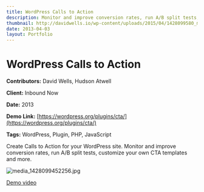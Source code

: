 ```yaml
---
title: WordPress Calls to Action
description: Monitor and improve conversion rates, run A/B split tests, & customize your own CTA templates in WordPress
thumbnail: http://davidwells.io/wp-content/uploads/2015/04/1428099580_media_1428099452256.jpg
date: 2013-04-03
layout: Portfolio
---
```


# WordPress Calls to Action

**Contributors:** David Wells, Hudson Atwell

**Client:** Inbound Now

**Date:** 2013

**Demo Link:** [https://wordpress.org/plugins/cta/](https://wordpress.org/plugins/cta/)

**Tags:** WordPress, Plugin, PHP, JavaScript

Create Calls to Action for your WordPress site. Monitor and improve conversion rates, run A/B split tests, customize your own CTA templates and more.

![](https://s3-us-west-2.amazonaws.com/assets.davidwells.io/work/inbound-now-cta-media_1428099452256.jpg "media_1428099452256.jpg")

[Demo video](https://youtu.be/-qaYgwV7p-8)
